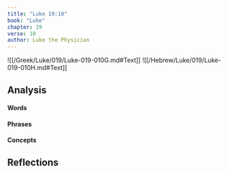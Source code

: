 ```yaml
---
title: "Luke 19:10"
book: "Luke"
chapter: 19
verse: 10
author: Luke the Physician
---
```

![[/Greek/Luke/019/Luke-019-010G.md#Text]]
![[/Hebrew/Luke/019/Luke-019-010H.md#Text]]

## Analysis

#### Words

#### Phrases

#### Concepts

## Reflections
